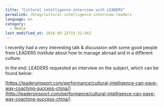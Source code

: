 ```yaml
---
title: "Cultural intelligence-interview with LEADERS"
permalink: /blog/cultural-intelligence-interview-leaders
language: en
category:
  - Media
last_modified_at: 2016-09-22T15:31:56Z
---
```


I recently had a very interesting talk & discussion with some good people from LEADERS Institute about how to manage abroad and in a different culture.

In the end; LEADERS requested an interview on the subject, which can be found below:

[https://leadersinsport.com/performance/cultural-intelligence-can-pave-way-coaching-success-china/](http://leadersinsport.com/performance/cultural-intelligence-can-pave-way-coaching-success-china/)
